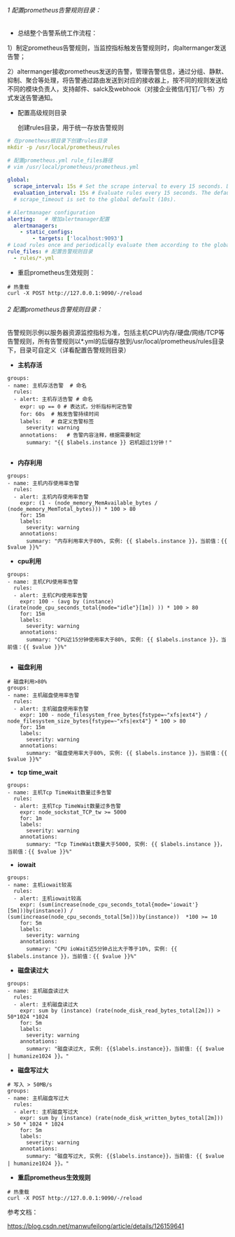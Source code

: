###### 1  配置prometheus告警规则目录：

- 总结整个告警系统工作流程：


1）制定prometheus告警规则，当监控指标触发告警规则时，向altermanger发送告警；

2）altermanger接收prometheus发送的告警，管理告警信息，通过分组、静默、抑制、聚合等处理，将告警通过路由发送到对应的接收器上，按不同的规则发送给不同的模块负责人，支持邮件、salck及webhook（对接企业微信/钉钉/飞书）方式发送告警通知。

- 配置高级规则目录

  创建rules目录，用于统一存放告警规则

```yaml
# 在prometheus根目录下创建rules目录
mkdir -p /usr/local/prometheus/rules
 
# 配置prometheus.yml rule_files路径
# vim /usr/local/prometheus/prometheus.yml
 
global:
  scrape_interval: 15s # Set the scrape interval to every 15 seconds. Default is every 1 minute.
  evaluation_interval: 15s # Evaluate rules every 15 seconds. The default is every 1 minute.
  # scrape_timeout is set to the global default (10s).
 
# Alertmanager configuration
alerting:   # 增加alertmanager配置
  alertmanagers:
    - static_configs:
        - targets: ['localhost:9093']
# Load rules once and periodically evaluate them according to the global 'evaluation_interval'.
rule_files: # 配置告警规则目录
  - rules/*.yml
```

- 重启prometheus生效规则：

```cobol
# 热重载
curl -X POST http://127.0.0.1:9090/-/reload
```

###### 2  配置prometheus告警规则目录：

告警规则示例以服务器资源监控指标为准，包括主机CPU/内存/硬盘/网络/TCP等告警规则，所有告警规则以*.yml的后缀存放到/usr/local/prometheus/rules目录下，目录可自定义（详看配置告警规则目录）

- **主机存活**

```
groups:
- name: 主机存活告警  # 命名
  rules:
  - alert: 主机存活告警 # 命名
    expr: up == 0 # 表达式，分析指标判定告警
    for: 60s  # 触发告警持续时间
    labels:   # 自定义告警标签
      severity: warning
    annotations:   # 告警内容注释，根据需要制定
      summary: "{{ $labels.instance }} 宕机超过1分钟！"  
 
```

- **内存利用**

```
groups:
- name: 主机内存使用率告警
  rules:
  - alert: 主机内存使用率告警
    expr: (1 - (node_memory_MemAvailable_bytes / (node_memory_MemTotal_bytes))) * 100 > 80
    for: 15m
    labels:
      severity: warning
    annotations:
      summary: "内存利用率大于80%, 实例: {{ $labels.instance }}，当前值：{{ $value }}%"
```

-  **cpu利用**

```
groups:
- name: 主机CPU使用率告警
  rules:
  - alert: 主机CPU使用率告警
    expr: 100 - (avg by (instance)(irate(node_cpu_seconds_total{mode="idle"}[1m]) )) * 100 > 80
    for: 15m
    labels:
      severity: warning
    annotations:
      summary: "CPU近15分钟使用率大于80%, 实例: {{ $labels.instance }}，当前值：{{ $value }}%"
 
```

- **磁盘利用**

```
# 磁盘利用>80%
groups:
- name: 主机磁盘使用率告警
  rules:
  - alert: 主机磁盘使用率告警
    expr: 100 - node_filesystem_free_bytes{fstype=~"xfs|ext4"} / node_filesystem_size_bytes{fstype=~"xfs|ext4"} * 100 > 80 
    for: 15m
    labels:
      severity: warning
    annotations:
      summary: "磁盘使用率大于80%, 实例: {{ $labels.instance }}，当前值：{{ $value }}%"
```

-  **tcp time_wait**

```
groups:
- name: 主机Tcp TimeWait数量过多告警
  rules:
  - alert: 主机Tcp TimeWait数量过多告警
    expr: node_sockstat_TCP_tw >= 5000
    for: 1m
    labels:
      severity: warning
    annotations:
      summary: "Tcp TimeWait数量大于5000, 实例: {{ $labels.instance }}，当前值：{{ $value }}%"
```

- **iowait**

```
groups:
- name: 主机iowait较高
  rules:
  - alert: 主机iowait较高
    expr: (sum(increase(node_cpu_seconds_total{mode='iowait'}[5m]))by(instance)) / (sum(increase(node_cpu_seconds_total[5m]))by(instance))  *100 >= 10
    for: 5m
    labels:
      severity: warning
    annotations:
      summary: "CPU ioWait近5分钟占比大于等于10%, 实例: {{ $labels.instance }}，当前值：{{ $value }}%"
```

-  **磁盘读过大**

```
groups:
- name: 主机磁盘读过大
  rules:
  - alert: 主机磁盘读过大
    expr: sum by (instance) (rate(node_disk_read_bytes_total[2m])) > 50*1024 *1024 
    for: 5m
    labels:
      severity: warning
    annotations:
      summary: "磁盘读过大, 实例: {{$labels.instance}}，当前值: {{ $value | humanize1024 }}。"
```

- **磁盘写过大**

```
# 写入 > 50MB/s
groups:
- name: 主机磁盘写过大
  rules:
  - alert: 主机磁盘写过大
    expr: sum by (instance) (rate(node_disk_written_bytes_total[2m])) > 50 * 1024 * 1024
    for: 5m
    labels:
      severity: warning
    annotations:
      summary: "磁盘写过大, 实例: {{$labels.instance}}，当前值: {{ $value | humanize1024 }}。"
```

- **重启prometheus生效规则**

```
# 热重载
curl -X POST http://127.0.0.1:9090/-/reload
```





参考文档：

https://blog.csdn.net/manwufeilong/article/details/126159641
